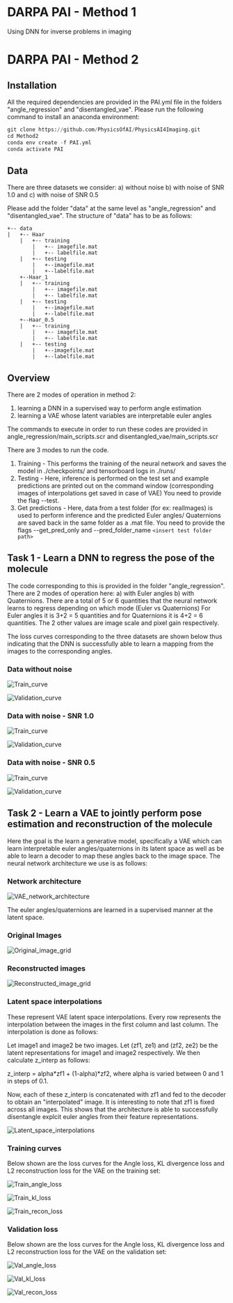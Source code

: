 # DARPA PAI - Method 1
Using DNN for inverse problems in imaging

# DARPA PAI - Method 2

## Installation

All the required dependencies are provided in the PAI.yml file in the folders "angle_regression" and "disentangled_vae". Please run the following command to install an anaconda environment: 
```python
git clone https://github.com/PhysicsOfAI/PhysicsAI4Imaging.git
cd Method2
conda env create -f PAI.yml
conda activate PAI
```
## Data 

There are three datasets we consider: a) without noise b) with noise of SNR 1.0 and c) with noise of SNR 0.5

Please add the folder "data" at the same level as "angle_regression" and "disentangled_vae". The structure of "data" has to be as follows: 
```
+-- data
|   +-- Haar
    |   +-- training
        |   +-- imagefile.mat
        |   +-- labelfile.mat
    |   +-- testing
        |   +--imagefile.mat
        |   +--labelfile.mat
    +--Haar_1
    |   +-- training
        |   +-- imagefile.mat
        |   +-- labelfile.mat
    |   +-- testing
        |   +--imagefile.mat
        |   +--labelfile.mat
    +--Haar_0.5
    |   +-- training
        |   +-- imagefile.mat
        |   +-- labelfile.mat
    |   +-- testing
        |   +--imagefile.mat
        |   +--labelfile.mat
```      
      
## Overview 

There are 2 modes of operation in method 2: 
1.  learning a DNN in a supervised way to perform angle estimation
2.  learning a VAE whose latent variables are interpretable euler angles

The commands to execute in order to run these codes are provided in angle_regression/main_scripts.scr and disentangled_vae/main_scripts.scr

There are 3 modes to run the code. 
1.  Training - This performs the training of the neural network and saves the model in ./checkpoints/ and tensorboard logs in ./runs/
2.  Testing - Here, inference is performed on the test set and example predictions are printed out on the command window (corresponding images of interpolations get saved in case of VAE)
              You need to provide the flag --test. 
3.  Get predictions - Here, data from a test folder (for ex: realImages) is used to perform inference and the predicted Euler angles/ Quaternions are saved back in the same folder as a .mat file.
                      You need to provide the flags --get_pred_only and --pred_folder_name `<insert test folder path>`


## Task 1 - Learn a DNN to regress the pose of the molecule

The code corresponding to this is provided in the folder "angle_regression". There are 2 modes of operation here: a) with Euler angles b) with Quaternions.
There are a total of 5 or 6 quantities that the neural network learns to regress depending on which mode (Euler vs Quaternions)
For Euler angles it is 3+2 = 5 quantities and for Quaternions it is 4+2 = 6 quantities. The 2 other values are image scale and pixel gain respectively. 

The loss curves corresponding to the three datasets are shown below thus indicating that the DNN is successfully able to learn a mapping from the images to the corresponding angles.

### Data without noise
![Train_curve](https://github.com/PhysicsOfAI/PhysicsAI4Imaging/blob/master/Method2/angle_regression/outputs/Haar/train_loss.png)

![Validation_curve](https://github.com/PhysicsOfAI/PhysicsAI4Imaging/blob/master/Method2/angle_regression/outputs/Haar/val_loss.png)

### Data with noise - SNR 1.0
![Train_curve](https://github.com/PhysicsOfAI/PhysicsAI4Imaging/blob/master/Method2/angle_regression/outputs/Haar_1/train_loss.png)

![Validation_curve](https://github.com/PhysicsOfAI/PhysicsAI4Imaging/blob/master/Method2/angle_regression/outputs/Haar_1/val_loss.png)

### Data with noise - SNR 0.5
![Train_curve](https://github.com/PhysicsOfAI/PhysicsAI4Imaging/blob/master/Method2/angle_regression/outputs/Haar_0.5/train_loss.png)

![Validation_curve](https://github.com/PhysicsOfAI/PhysicsAI4Imaging/blob/master/Method2/angle_regression/outputs/Haar_0.5/val_loss.png)

## Task 2 - Learn a VAE to jointly perform pose estimation and reconstruction of the molecule

Here the goal is the learn a generative model, specifically a VAE which can learn interpretable euler angles/quaternions in its latent space as well as be able to learn a decoder to map these angles back to the image space. 
The neural network architecture we use is as follows: 
### Network architecture 
![VAE_network_architecture](https://github.com/PhysicsOfAI/PhysicsAI4Imaging/blob/master/Method2/disentangled_vae/outputs_Haar/vae_arch.png)

The euler angles/quaternions are learned in a supervised manner at the latent space. 
### Original Images
![Original_image_grid](https://github.com/PhysicsOfAI/PhysicsAI4Imaging/blob/master/Method2/disentangled_vae/outputs_Haar/org_image.png)

### Reconstructed images
![Reconstructed_image_grid](https://github.com/PhysicsOfAI/PhysicsAI4Imaging/blob/master/Method2/disentangled_vae/outputs_Haar/vae_recon.png)

### Latent space interpolations
These represent VAE latent space interpolations. Every row represents the interpolation between the images in the first column and last column. The interpolation is done as follows: 

Let image1 and image2 be two images. Let (zf1, ze1) and (zf2, ze2) be the latent representations for image1 and image2 respectively. We then calculate z_interp as follows:

z_interp = alpha*zf1 + (1-alpha)*zf2, where alpha is varied between 0 and 1 in steps of 0.1. 

Now, each of these z_interp is concatenated with zf1 and fed to the decoder to obtain an "interpolated" image. It is interesting to note that zf1 is fixed across all images. 
This shows that the architecture is able to successfully disentangle explcit euler angles from their feature representations. 


![Latent_space_interpolations](https://github.com/PhysicsOfAI/PhysicsAI4Imaging/blob/master/Method2/disentangled_vae/outputs_Haar/interpolations.png)

### Training curves
Below shown are the loss curves for the Angle loss, KL divergence loss and L2 reconstruction loss for the VAE on the training set:

![Train_angle_loss](https://github.com/PhysicsOfAI/PhysicsAI4Imaging/blob/master/Method2/disentangled_vae/outputs_Haar/train_angle_loss.png)

![Train_kl_loss](https://github.com/PhysicsOfAI/PhysicsAI4Imaging/blob/master/Method2/disentangled_vae/outputs_Haar/train_kl_loss.png)

![Train_recon_loss](https://github.com/PhysicsOfAI/PhysicsAI4Imaging/blob/master/Method2/disentangled_vae/outputs_Haar/train_recon_loss.png)

### Validation loss
Below shown are the loss curves for the Angle loss, KL divergence loss and L2 reconstruction loss for the VAE on the validation set:

![Val_angle_loss](https://github.com/PhysicsOfAI/PhysicsAI4Imaging/blob/master/Method2/disentangled_vae/outputs_Haar/val_angle_loss.png)

![Val_kl_loss](https://github.com/PhysicsOfAI/PhysicsAI4Imaging/blob/master/Method2/disentangled_vae/outputs_Haar/val_kl_loss.png)

![Val_recon_loss](https://github.com/PhysicsOfAI/PhysicsAI4Imaging/blob/master/Method2/disentangled_vae/outputs_Haar/val_recon_loss.png)

